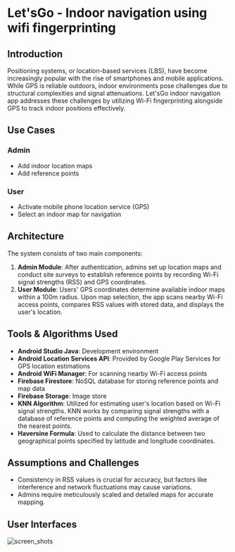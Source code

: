 # Let'sGo - Indoor navigation using wifi fingerprinting

## Introduction

Positioning systems, or location-based services (LBS), have become increasingly popular with the rise of smartphones and mobile applications. While GPS is reliable outdoors, indoor environments pose challenges due to structural complexities and signal attenuations. Let'sGo indoor navigation app addresses these challenges by utilizing Wi-Fi fingerprinting alongside GPS to track indoor positions effectively.

## Use Cases

### Admin
- Add indoor location maps
- Add reference points

### User
- Activate mobile phone location service (GPS)
- Select an indoor map for navigation

## Architecture

The system consists of two main components:

1. **Admin Module**: After authentication, admins set up location maps and conduct site surveys to establish reference points by recording Wi-Fi signal strengths (RSS) and GPS coordinates.
2. **User Module**: Users' GPS coordinates determine available indoor maps within a 100m radius. Upon map selection, the app scans nearby Wi-Fi access points, compares RSS values with stored data, and displays the user's location.

## Tools & Algorithms Used

- **Android Studio Java**: Development environment
- **Android Location Services API**: Provided by Google Play Services for GPS location estimations
- **Android WiFi Manager**: For scanning nearby Wi-Fi access points
- **Firebase Firestore**: NoSQL database for storing reference points and map data
- **Firebase Storage**: Image store
- **KNN Algorithm**: Utilized for estimating user's location based on Wi-Fi signal strengths. KNN works by comparing signal strengths with a database of reference points and computing the weighted average of the nearest points.
- **Haversine Formula**: Used to calculate the distance between two geographical points specified by latitude and longitude coordinates.

## Assumptions and Challenges

- Consistency in RSS values is crucial for accuracy, but factors like interference and network fluctuations may cause variations.
- Admins require meticulously scaled and detailed maps for accurate mapping.

## User Interfaces
![screen_shots](https://github.com/Shilpa-Perera/LetsGo/assets/76617051/5166489f-65d6-4f7c-9814-fb42fb6385ee)


  

